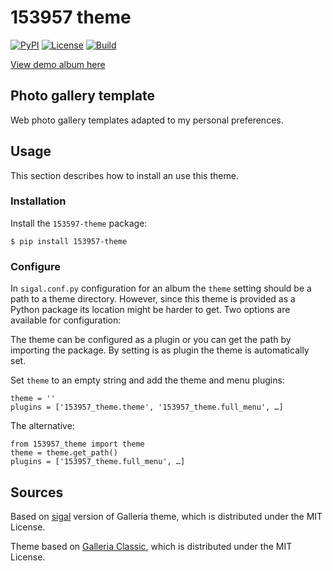 # 153957 theme

[![PyPI](https://img.shields.io/pypi/v/153957-theme)](https://pypi.org/project/153957-theme/)
[![License](https://img.shields.io/github/license/153957/153957-theme)](https://github.com/153957/153957-theme/blob/main/LICENSE)
[![Build](https://img.shields.io/github/actions/workflow/status/153957/153957-theme/tests.yml?branch=main)](https://github.com/153957/153957-theme/actions)

[View demo album here](https://153957.github.io/153957-theme/)


## Photo gallery template

Web photo gallery templates adapted to my personal preferences.


## Usage

This section describes how to install an use this theme.


### Installation

Install the `153597-theme` package:

    $ pip install 153957-theme


### Configure

In `sigal.conf.py` configuration for an album the `theme` setting should be
a path to a theme directory. However, since this theme is provided as a Python
package its location might be harder to get. Two options are available for
configuration:

The theme can be configured as a plugin or you can get the path by importing
the package. By setting is as plugin the theme is automatically set.

Set `theme` to an empty string and add the theme and menu plugins:

    theme = ''
    plugins = ['153957_theme.theme', '153957_theme.full_menu', …]

The alternative:

    from 153957_theme import theme
    theme = theme.get_path()
    plugins = ['153957_theme.full_menu', …]


## Sources

Based on [sigal](https://sigal.saimon.org/) version of Galleria theme, which is
distributed under the MIT License.

Theme based on [Galleria Classic](https://github.com/GalleriaJS/galleria/),
which is distributed under the MIT License.

